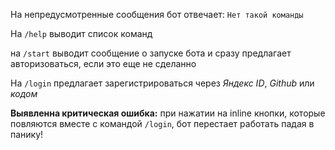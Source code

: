 На непредусмотренные сообщения бот отвечает: `Нет такой команды`


На `/help` выводит список команд


на `/start` выводит сообщение о запуске бота и сразу предлагает авторизоваться, если это еще не сделанно

На `/login` предлагает зарегистрироваться через _Яндекс ID_, _Github_ или _кодом_

__Выявленна критическая ошибка:__ при нажатии на inline кнопки, которые повляются вместе с командой `/login`, бот перестает работать падая в панику!